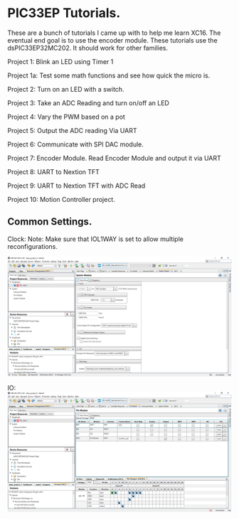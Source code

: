 <h1>PIC33EP Tutorials.</H1>

These are a bunch of tutorials I came up with to help me learn XC16. The eventual end goal is to use the encoder module. These tutorials use the dsPIC33EP32MC202. It should work for other families.

Project 1: Blink an LED using Timer 1

Project 1a: Test some math functions and see how quick the micro is.

Project 2: Turn on an LED with a switch. 

Project 3: Take an ADC Reading and turn on/off an LED

Project 4: Vary the PWM based on a pot

Project 5: Output the ADC reading Via UART

Project 6: Communicate with SPI DAC module.

Project 7: Encoder Module. Read Encoder Module and output it via UART

Project 8: UART to Nextion TFT

Project 9: UART to Nextion TFT with ADC Read

Project 10: Motion Controller project.


<h2>Common Settings.</H2>
Clock:
Note: Make sure that IOL1WAY is set to allow multiple reconfigurations.

![clock settings](https://raw.githubusercontent.com/chrissavage2300/PIC33EP-Tutorial/main/Clock_Settings.png)

IO:
![IO Settings](https://raw.githubusercontent.com/chrissavage2300/PIC33EP-Tutorial/main/IO_Settings.png)

